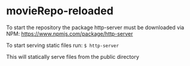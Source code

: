 # movieRepo-reloaded

To start the repository the package http-server must be downloaded via NPM: https://www.npmjs.com/package/http-server

To start serving static files run:
`$ http-server`

This will statically serve files from the public directory